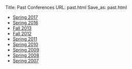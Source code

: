 Title: Past Conferences
URL: past.html
Save_as: past.html

* [Spring 2017](|filename|/pages/2017_detail.md)
* [Spring 2016](|filename|/pages/2016_detail.md)
* [Fall 2013](|filename|/pages/2013_detail.md)
* [Fall 2012](|filename|/pages/2012_detail.md)
* [Spring 2011](|filename|/pages/2011_detail.md)
* [Spring 2010](|filename|/pages/2010_detail.md)
* [Spring 2009](|filename|/pages/2009_detail.md)
* [Spring 2008](|filename|/pages/2008_detail.md)
* [Spring 2007](|filename|/pages/2007_detail.md)
